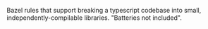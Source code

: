 Bazel rules that support breaking a typescript codebase into small, independently-compilable libraries. "Batteries not included".

